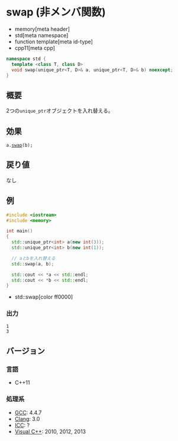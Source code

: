 # swap (非メンバ関数)
* memory[meta header]
* std[meta namespace]
* function template[meta id-type]
* cpp11[meta cpp]

```cpp
namespace std {
  template <class T, class D>
  void swap(unique_ptr<T, D>& a, unique_ptr<T, D>& b) noexcept;
}
```

## 概要
2つの`unique_ptr`オブジェクトを入れ替える。


## 効果
`a.`[`swap`](swap.md)`(b);`


## 戻り値
なし


## 例
```cpp example
#include <iostream>
#include <memory>

int main()
{
  std::unique_ptr<int> a(new int(3));
  std::unique_ptr<int> b(new int(1));

  // aとbを入れ替える
  std::swap(a, b);

  std::cout << *a << std::endl;
  std::cout << *b << std::endl;
}
```
* std::swap[color ff0000]

### 出力
```
1
3
```

## バージョン
### 言語
- C++11

### 処理系
- [GCC](/implementation.md#gcc): 4.4.7
- [Clang](/implementation.md#clang): 3.0
- [ICC](/implementation.md#icc): ?
- [Visual C++](/implementation.md#visual_cpp): 2010, 2012, 2013
